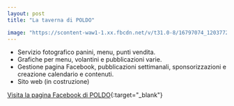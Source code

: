 ```yaml
---
layout: post
title: "La taverna di POLDO"

image: "https://scontent-waw1-1.xx.fbcdn.net/v/t31.0-8/16797074_1203772599738952_1072499803963322212_o.jpg?oh=a49282a658e2b16305e518d77d43e990&oe=595185A5"
---
```


*   Servizio fotografico panini, menu, punti vendita.
*   Grafiche per menu, volantini e pubblicazioni varie.
*   Gestione pagina Facebook, pubblicazioni settimanali, sponsorizzazioni e creazione calendario e contenuti.
*   Sito web (in costruzione)

[Visita la pagina Facebook di POLDO](http://facebook.com/tavernadipoldo){:target="_blank"}
